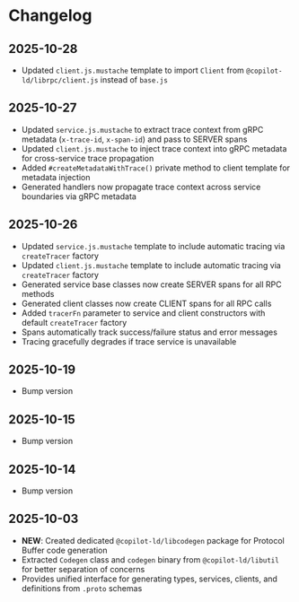 # Changelog

## 2025-10-28

- Updated `client.js.mustache` template to import `Client` from
  `@copilot-ld/librpc/client.js` instead of `base.js`

## 2025-10-27

- Updated `service.js.mustache` to extract trace context from gRPC metadata
  (`x-trace-id`, `x-span-id`) and pass to SERVER spans
- Updated `client.js.mustache` to inject trace context into gRPC metadata for
  cross-service trace propagation
- Added `#createMetadataWithTrace()` private method to client template for
  metadata injection
- Generated handlers now propagate trace context across service boundaries via
  gRPC metadata

## 2025-10-26

- Updated `service.js.mustache` template to include automatic tracing via
  `createTracer` factory
- Updated `client.js.mustache` template to include automatic tracing via
  `createTracer` factory
- Generated service base classes now create SERVER spans for all RPC methods
- Generated client classes now create CLIENT spans for all RPC calls
- Added `tracerFn` parameter to service and client constructors with default
  `createTracer` factory
- Spans automatically track success/failure status and error messages
- Tracing gracefully degrades if trace service is unavailable

## 2025-10-19

- Bump version

## 2025-10-15

- Bump version

## 2025-10-14

- Bump version

## 2025-10-03

- **NEW**: Created dedicated `@copilot-ld/libcodegen` package for Protocol
  Buffer code generation
- Extracted `Codegen` class and `codegen` binary from `@copilot-ld/libutil` for
  better separation of concerns
- Provides unified interface for generating types, services, clients, and
  definitions from `.proto` schemas
